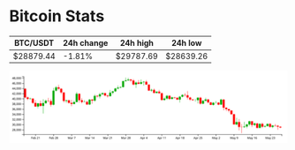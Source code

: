 # Bitcoin Stats

BTC/USDT|24h change|24h high|24h low|
|---|---|---|---|
|$28879.44|-1.81%|$29787.69|$28639.26|

<img src="./chart.svg">
